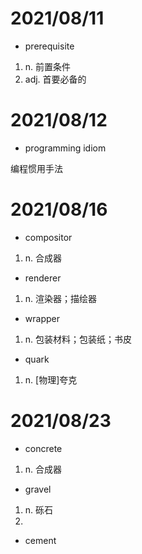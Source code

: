 # 2021/08/11

- prerequisite

1. n. 前置条件
2. adj. 首要必备的

# 2021/08/12

- programming idiom

编程惯用手法
# 2021/08/16

- compositor
1. n. 合成器
- renderer
1. n. 渲染器；描绘器
- wrapper
1. n. 包装材料；包装纸；书皮
- quark
1. n. [物理]夸克

# 2021/08/23

- concrete
1. n. 合成器
- gravel
1. n. 砾石
2. 
- cement